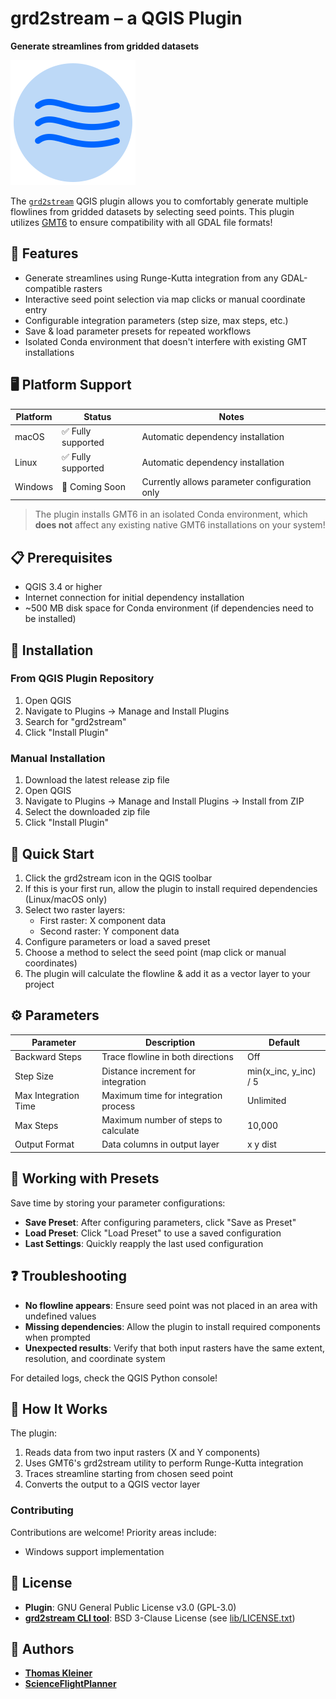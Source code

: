 # grd2stream – a QGIS Plugin

**Generate streamlines from gridded datasets**

![grd2stream logo](icon.png)

The [`grd2stream`](https://scienceflightplanner.github.io/grd2stream/) QGIS plugin allows you to comfortably generate multiple flowlines from gridded datasets by selecting seed points. This plugin utilizes [GMT6](https://www.generic-mapping-tools.org/) to ensure compatibility with all GDAL file formats!

## 🌟 Features

- Generate streamlines using Runge-Kutta integration from any GDAL-compatible rasters
- Interactive seed point selection via map clicks or manual coordinate entry
- Configurable integration parameters (step size, max steps, etc.)
- Save & load parameter presets for repeated workflows
- Isolated Conda environment that doesn't interfere with existing GMT installations

## 🖥️ Platform Support

| Platform | Status | Notes |
|----------|--------|-------|
| macOS    | ✅ Fully supported | Automatic dependency installation |
| Linux    | ✅ Fully supported | Automatic dependency installation |
| Windows  | 🚧 Coming Soon | Currently allows parameter configuration only |

> The plugin installs GMT6 in an isolated Conda environment, which **does not** affect any existing native GMT6 installations on your system!

## 📋 Prerequisites

- QGIS 3.4 or higher
- Internet connection for initial dependency installation
- ~500 MB disk space for Conda environment (if dependencies need to be installed)

## 🔧 Installation

### From QGIS Plugin Repository

1. Open QGIS
2. Navigate to Plugins → Manage and Install Plugins
3. Search for "grd2stream"
4. Click "Install Plugin"

### Manual Installation

1. Download the latest release zip file
2. Open QGIS
3. Navigate to Plugins → Manage and Install Plugins → Install from ZIP
4. Select the downloaded zip file
5. Click "Install Plugin"

## 🚀 Quick Start

1. Click the grd2stream icon in the QGIS toolbar
2. If this is your first run, allow the plugin to install required dependencies (Linux/macOS only)
3. Select two raster layers:
   - First raster: X component data
   - Second raster: Y component data
4. Configure parameters or load a saved preset
5. Choose a method to select the seed point (map click or manual coordinates)
6. The plugin will calculate the flowline & add it as a vector layer to your project

## ⚙️ Parameters

| Parameter | Description | Default |
|-----------|-------------|---------|
| Backward Steps | Trace flowline in both directions | Off |
| Step Size | Distance increment for integration | min(x_inc, y_inc) / 5 |
| Max Integration Time | Maximum time for integration process | Unlimited |
| Max Steps | Maximum number of steps to calculate | 10,000 |
| Output Format | Data columns in output layer | x y dist |

## 🧰 Working with Presets

Save time by storing your parameter configurations:

- **Save Preset**: After configuring parameters, click "Save as Preset"
- **Load Preset**: Click "Load Preset" to use a saved configuration
- **Last Settings**: Quickly reapply the last used configuration

## ❓ Troubleshooting

- **No flowline appears**: Ensure seed point was not placed in an area with undefined values
- **Missing dependencies**: Allow the plugin to install required components when prompted
- **Unexpected results**: Verify that both input rasters have the same extent, resolution, and coordinate system

For detailed logs, check the QGIS Python console!

## 🔄 How It Works

The plugin:
1. Reads data from two input rasters (X and Y components)
2. Uses GMT6's grd2stream utility to perform Runge-Kutta integration
3. Traces streamline starting from chosen seed point
4. Converts the output to a QGIS vector layer

### Contributing

Contributions are welcome! Priority areas include:
- Windows support implementation

## 📜 License

- **Plugin**: GNU General Public License v3.0 (GPL-3.0)
- [**grd2stream CLI tool**](https://github.com/tkleiner/grd2stream): BSD 3-Clause License (see [lib/LICENSE.txt](lib/LICENSE.txt))

## 👥 Authors

- [**Thomas Kleiner**](https://github.com/tkleiner)
- [**ScienceFlightPlanner**](https://github.com/ScienceFlightPlanner)
